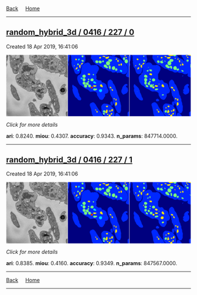 
[Back](..)&nbsp;&nbsp;&nbsp;&nbsp;&nbsp;[Home](https://leapmanlab.github.io/snapshots)

---

<div class="summary"><a href="0"><h2>random_hybrid_3d / 0416 / 227 / 0</h2></a><p>Created 18 Apr 2019, 16:41:06
</p><a href="0"><img src="0/media/summary.png" align="center"></a><p>
<i>Click for more details</i>
</p></div>

**ari**: 0.8240. **miou**: 0.4307. **accuracy**: 0.9343. **n_params**: 847714.0000. 

---

<div class="summary"><a href="1"><h2>random_hybrid_3d / 0416 / 227 / 1</h2></a><p>Created 18 Apr 2019, 16:41:06
</p><a href="1"><img src="1/media/summary.png" align="center"></a><p>
<i>Click for more details</i>
</p></div>

**ari**: 0.8385. **miou**: 0.4160. **accuracy**: 0.9349. **n_params**: 847567.0000. 

---

[Back](..)&nbsp;&nbsp;&nbsp;&nbsp;&nbsp;[Home](https://leapmanlab.github.io/snapshots)

---
